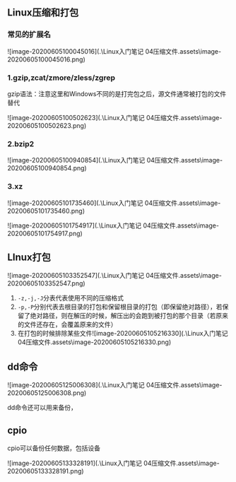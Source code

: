 ## Linux压缩和打包

### 常见的扩展名

![image-20200605100045016](.\Linux入门笔记 04压缩文件.assets\image-20200605100045016.png)

### 1.gzip,zcat/zmore/zless/zgrep

gzip语法：注意这里和Windows不同的是打完包之后，源文件通常被打包的文件替代

![image-20200605100502623](.\Linux入门笔记 04压缩文件.assets\image-20200605100502623.png)

### 2.bzip2

![image-20200605100940854](.\Linux入门笔记 04压缩文件.assets\image-20200605100940854.png)

### 3.xz

![image-20200605101735460](.\Linux入门笔记 04压缩文件.assets\image-20200605101735460.png)

![image-20200605101754917](.\Linux入门笔记 04压缩文件.assets\image-20200605101754917.png)

## LInux打包

![image-20200605103352547](.\Linux入门笔记 04压缩文件.assets\image-20200605103352547.png)

1. `-z,-j,-J`分表代表使用不同的压缩格式
2. `-p,-P`分别代表去根目录的打包和保留根目录的打包（即保留绝对路径），若保留了绝对路径，则在解压的时候，解压出的会跑到被打包的那个目录（若原来的文件还存在，会覆盖原来的文件）
3. 在打包的时候排除某些文件![image-20200605105216330](.\Linux入门笔记 04压缩文件.assets\image-20200605105216330.png)

## dd命令

![image-20200605125006308](.\Linux入门笔记 04压缩文件.assets\image-20200605125006308.png)

dd命令还可以用来备份，

## cpio

cpio可以备份任何数据，包括设备

![image-20200605133328191](.\Linux入门笔记 04压缩文件.assets\image-20200605133328191.png)